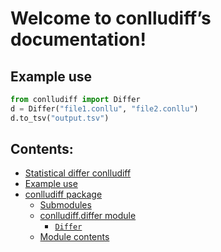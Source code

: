 <!-- conlludiff documentation master file, created by
sphinx-quickstart on Tue Mar 26 14:44:53 2024.
You can adapt this file completely to your liking, but it should at least
contain the root `toctree` directive. -->

# Welcome to conlludiff’s documentation!

## Example use

```python
from conlludiff import Differ
d = Differ("file1.conllu", "file2.conllu")
d.to_tsv("output.tsv")
```

## Contents:

* [Statistical differ conlludiff](intro.md)
* [Example use](examples.md)
* [conlludiff package](conlludiff.md)
  * [Submodules](conlludiff.md#submodules)
  * [conlludiff.differ module](conlludiff.md#module-conlludiff.differ)
    * [`Differ`](conlludiff.md#conlludiff.differ.Differ)
  * [Module contents](conlludiff.md#module-conlludiff)

<!-- Indices and tables -->
<!-- ================== -->
<!-- * :ref:`genindex` -->
<!-- * :ref:`modindex` -->
<!-- * :ref:`search` -->
